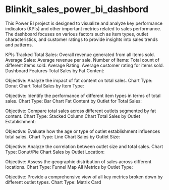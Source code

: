 # Blinkit_sales_power_bi_dashbord

This Power BI project is designed to visualize and analyze key performance indicators (KPIs) and other important metrics related to sales performance. The dashboard focuses on various factors such as item types, outlet characteristics, and customer ratings to provide insights into sales trends and patterns.

KPIs Tracked
Total Sales: Overall revenue generated from all items sold.
Average Sales: Average revenue per sale.
Number of Items: Total count of different items sold.
Average Rating: Average customer rating for items sold.
Dashboard Features
Total Sales by Fat Content:

Objective: Analyze the impact of fat content on total sales.
Chart Type: Donut Chart
Total Sales by Item Type:

Objective: Identify the performance of different item types in terms of total sales.
Chart Type: Bar Chart
Fat Content by Outlet for Total Sales:

Objective: Compare total sales across different outlets segmented by fat content.
Chart Type: Stacked Column Chart
Total Sales by Outlet Establishment:

Objective: Evaluate how the age or type of outlet establishment influences total sales.
Chart Type: Line Chart
Sales by Outlet Size:

Objective: Analyze the correlation between outlet size and total sales.
Chart Type: Donut/Pie Chart
Sales by Outlet Location:

Objective: Assess the geographic distribution of sales across different locations.
Chart Type: Funnel Map
All Metrics by Outlet Type:

Objective: Provide a comprehensive view of all key metrics broken down by different outlet types.
Chart Type: Matrix Card
